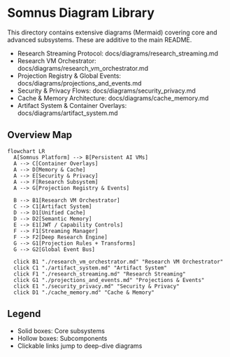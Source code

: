 # Somnus Diagram Library

This directory contains extensive diagrams (Mermaid) covering core and advanced subsystems. These are additive to the main README.

- Research Streaming Protocol: docs/diagrams/research_streaming.md
- Research VM Orchestrator: docs/diagrams/research_vm_orchestrator.md
- Projection Registry & Global Events: docs/diagrams/projections_and_events.md
- Security & Privacy Flows: docs/diagrams/security_privacy.md
- Cache & Memory Architecture: docs/diagrams/cache_memory.md
- Artifact System & Container Overlays: docs/diagrams/artifact_system.md

## Overview Map

```mermaid
flowchart LR
  A[Somnus Platform] --> B[Persistent AI VMs]
  A --> C[Container Overlays]
  A --> D[Memory & Cache]
  A --> E[Security & Privacy]
  A --> F[Research Subsystem]
  A --> G[Projection Registry & Events]

  B --> B1[Research VM Orchestrator]
  C --> C1[Artifact System]
  D --> D1[Unified Cache]
  D --> D2[Semantic Memory]
  E --> E1[JWT / Capability Controls]
  F --> F1[Streaming Manager]
  F --> F2[Deep Research Engine]
  G --> G1[Projection Rules + Transforms]
  G --> G2[Global Event Bus]

  click B1 "./research_vm_orchestrator.md" "Research VM Orchestrator"
  click C1 "./artifact_system.md" "Artifact System"
  click F1 "./research_streaming.md" "Research Streaming"
  click G1 "./projections_and_events.md" "Projections & Events"
  click E1 "./security_privacy.md" "Security & Privacy"
  click D1 "./cache_memory.md" "Cache & Memory"
```

## Legend
- Solid boxes: Core subsystems
- Hollow boxes: Subcomponents
- Clickable links jump to deep-dive diagrams

